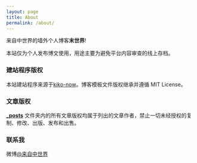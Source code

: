 ```yaml
---
layout: page
title: About
permalink: /about/
---
```


来自中世界的墙外个人博客**末世界**!

本站仅为个人发布博文使用，用途主要为避免平台内容审查的线上存档。

### 建站程序版权

本站建站程序来源于[kiko-now](https://github.com/AWEEKJ/kiko-now)。博客模板文件版权继承并遵循 MIT License。


### 文章版权

**[_posts](https://github.com/FromEndWorld/fromendworld.github.io/tree/master/_posts)** 文件夹内的所有文章版权均属于列出的文章作者，禁止一切未经授权的复制、修改、出版、发布和出售。


### 联系我

微博[@来自中世界](https://weibo.com/p/1005051722569640)
